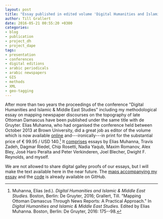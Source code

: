 ```yaml
---
layout: post
title: "Essay published in edited volume 'Digital Humanities and Islamic & Middle East Studies'"
author: Till Grallert
date: 2016-05-21 00:55:20 +0300
categories:
- blog
- publication
- project_dh
- project_dape
tags:
- presentation
- conferences
- digital editions
- arabic periodicals
- arabic newspapers
- GIS
- methods
- XML
- geo-tagging
---
```


After more than two years the proceedings of the conference "Digital Humanities and Islamic & Middle East Studies" including my methodological essay on mapping newspaper discourses on the topography of late Ottoman Damascus have been published under the same title with de Gruyter. Elias Muhanna, who had organised the conference held between October 2013 at Brown University, did a great job as editor of the volume which is now available [online](http://www.degruyter.com/viewbooktoc/product/432146) and---ironically---in print for the substantial price of € 99.95 / USD 140.[^1] It [comprises](http://www.degruyter.com/view/books/9783110376517/9783110376517-toc/9783110376517-toc.xml) essays by Elias Muhanna, Travis Zadeh, Dagmar Riedel, Chip Rosetti, Nadia Yaqub, Maxim Romanov, Alex Bley, José Haro Peralta and Peter Verkinderen, Joel Blecher, Dwight F. Reynolds, and myself.

We are not allowed to share digital galley proofs of our essays, but I will make the text available here in the near future. The [maps accompanying my essay](https://tillgrallert.github.io/MappingOttomanDamascus2014) and the [code](https://github.com/tillgrallert/MappingOttomanDamascus2014) is already available on GitHub. 

[^1]: Muhanna, Elias (ed.). *Digital Humanities and Islamic & Middle East Studies.* Boston, Berlin: De Gruyter, 2016; Grallert, Till. "Mapping Ottoman Damascus Through News Reports: A Practical Approach." In *Digital Humanities and Islamic & Middle East Studies.* Edited by Elias Muhanna. Boston, Berlin: De Gruyter, 2016: 175--98.
